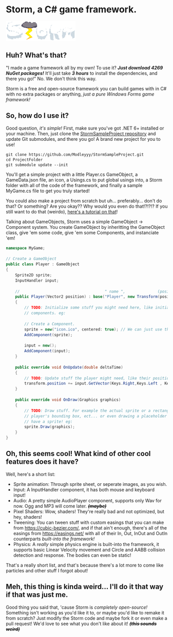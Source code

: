 # Storm, a C# game framework.

![Storm](Assets/banner.png)

## Huh? What's that?
"I made a game framework all by my own! To use it? ***Just download 4269 NuGet packages!*** It'll just take ***3 hours*** to install the dependencies, and there you go!" No. We don't think this way.

Storm is a free and open-source framework you can build games with in C# with no extra packages or anything, *just a pure Windows Forms game framework!*

## So, how do I use it?
Good question, *it's simple!* First, make sure you've got .NET 6+ installed or your machine. Then, just clone the [StormSampleProject repository](https://github.com/Modleyyy/StormSampleProject) and update Git submodules, and there you go! A brand new project for you to use!
```
git clone https://github.com/Modleyyy/StormSampleProject.git
cd ProjectFolder
git submodule update --init
```

You'll get a simple project with a little Player.cs GameObject, a GameData.json file, an icon, a Usings.cs to put global usings into, a Storm folder with all of the code of the framework, and finally a sample MyGame.cs file to get you truly started!

You could also make a project from scratch but uh... preferably... don't do that? Or something? Are you okay?? Why would you even do that!?!?!? If you still want to do that (weirdo), [here's a tutorial on that](https://github.com/Modleyyy/Storm/wiki/GetStarted/#create-a-project-from-scratch)!

Talking about GameObjects, Storm uses a simple GameObject -> Component system. You create GameObject by inheritting the GameObject class, give 'em some code, give 'em some Components, and instanciate 'em!
``` csharp
namespace MyGame;

// Create a GameObject
public class Player : GameObject
{
    Sprite2D sprite;
    InputHandler input;

    //                                     " name ",              (position,    scale   ),             {  tags  }, visible
    public Player(Vector2 position) : base("Player", new Transform(position, Vector2.One), new string[]{"Player"}, true)
    {
        // TODO: Initialize some stuff you might need here, like initializing your
        // components. eg:

        // Create a Component.
        sprite = new("icon.ico", centered: true); // We can just use the icon for the sprite.
        AddComponent(sprite);

        input = new();
        AddComponent(input);
    }

    public override void OnUpdate(double deltaTime)
    {
        // TODO: Update stuff the player might need, like their position for example. eg:
        transform.position += input.GetVector(Keys.Right,Keys.Left , Keys.Down,Keys.Up).Normalized() * 5;
    }

    public override void OnDraw(Graphics graphics)
    {
        // TODO: Draw stuff. For example the actual sprite or a rectangle representing the
        // player's bounding box, ect... or even drawing a placeholder circle if you don't
        // have a sprite! eg:
        sprite.Draw(graphics);
    }
}
```


## Oh, this seems cool! What kind of other cool features does it have?
Well, here's a short list:

- Sprite animation: Through sprite sheet, or seperate images, as you wish.
- Input: A InputHandler component, it has both mouse and keyboard input!
- Audio: A pretty simple AudioPlayer component, supports only Wav for now. Ogg and MP3 will come later. ***~~(maybe)~~***
- Pixel Shaders: Wow, shaders! They're really bad and not optimized, but hey, shaders!
- Tweening: You can tween stuff with custom easings that you can make from https://cubic-bezier.com/, and if that ain't enough, there's all of the easings from https://easings.net/ with all of their In, Out, InOut and OutIn counterparts *built-into the framework!*
- Physics: A *really* simple physics engine is built-into the framework, it supports basic Linear Velocity movement and Circle and AABB collision detection and response. The bodies can even be static!

That's a really short list, and that's because there's a lot more to come like particles and other stuff I forgot about!

## Meh, this thing is kinda weird... I'll do it that way if that was just me.
Good thing you said that, 'cause Storm is *completely open-source!* Something isn't working as you'd like it to, or maybe you'd like to remake it from scratch? Just modify the Storm code and maybe fork it or even make a pull request! We'd love to see what you don't like about it! ***~~(this sounds weird)~~***
